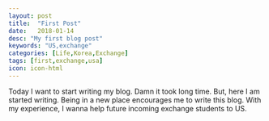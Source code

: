 ```yaml
---
layout: post
title:  "First Post"
date:   2018-01-14
desc: "My first blog post"
keywords: "US,exchange"
categories: [Life,Korea,Exchange]
tags: [first,exchange,usa]
icon: icon-html
---
```


Today I want to start writing my blog. Damn it took long time. But, here I am started writing. Being in a new place encourages me to write this blog. With my experience, I wanna help future incoming exchange students to US. 


